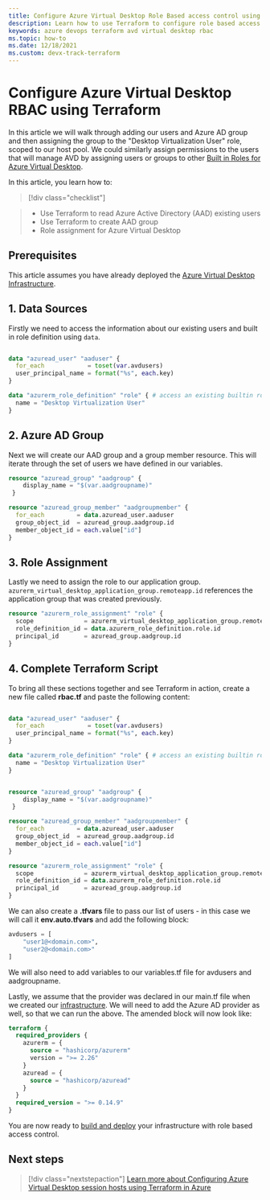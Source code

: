 ```yaml
---
title: Configure Azure Virtual Desktop Role Based access control using Terraform
description: Learn how to use Terraform to configure role based access control for Azure Virtual Desktop.
keywords: azure devops terraform avd virtual desktop rbac
ms.topic: how-to
ms.date: 12/18/2021
ms.custom: devx-track-terraform
---
```


# Configure Azure Virtual Desktop RBAC using Terraform

In this article we will walk through adding our users and Azure AD group and then assigning the group to the "Desktop Virtualization User" role, scoped to our host pool.  We could similarly assign permissions to the users that will manage AVD by assigning users or groups to other [Built in Roles for Azure Virtual Desktop](/virtual-desktop/virtual-desktop/rbac.md).

In this article, you learn how to:
> [!div class="checklist"]

> * Use Terraform to read Azure Active Directory (AAD) existing users
> * Use Terraform to create AAD group
> * Role assignment for Azure Virtual Desktop

## Prerequisites

This article assumes you have already deployed the [Azure Virtual Desktop Infrastructure](/virtual-desktop/create-azure-virtual-desktop.md).


## 1. Data Sources

Firstly we need to access the information about our existing users and built in role definition using `data`.

```terraform

data "azuread_user" "aaduser" {
  for_each            = toset(var.avdusers)
  user_principal_name = format("%s", each.key)
}

data "azurerm_role_definition" "role" { # access an existing builtin role
  name = "Desktop Virtualization User"
}
```

## 2. Azure AD Group

Next we will create our AAD group and a group member resource.  This will iterate through the set of users we have defined in our variables.

```terraform
resource "azuread_group" "aadgroup" {
    display_name = "$(var.aadgroupname)"
 }

resource "azuread_group_member" "aadgroupmember" {
  for_each         = data.azuread_user.aaduser
  group_object_id  = azuread_group.aadgroup.id
  member_object_id = each.value["id"]
}
```
## 3. Role Assignment

Lastly we need to assign the role to our application group.  `azurerm_virtual_desktop_application_group.remoteapp.id` references the application group that was created previously. 

```terraform
resource "azurerm_role_assignment" "role" {
  scope              = azurerm_virtual_desktop_application_group.remoteapp.id
  role_definition_id = data.azurerm_role_definition.role.id
  principal_id       = azuread_group.aadgroup.id
}
```

## 4. Complete Terraform Script

To bring all these sections together and see Terraform in action, create a new file called **rbac.tf** and paste the following content:


```terraform

data "azuread_user" "aaduser" {
  for_each            = toset(var.avdusers)
  user_principal_name = format("%s", each.key)
}

data "azurerm_role_definition" "role" { # access an existing builtin role
  name = "Desktop Virtualization User"
}


resource "azuread_group" "aadgroup" {
    display_name = "$(var.aadgroupname)"
 }

resource "azuread_group_member" "aadgroupmember" {
  for_each         = data.azuread_user.aaduser
  group_object_id  = azuread_group.aadgroup.id
  member_object_id = each.value["id"]
}

resource "azurerm_role_assignment" "role" {
  scope              = azurerm_virtual_desktop_application_group.remoteapp.id
  role_definition_id = data.azurerm_role_definition.role.id
  principal_id       = azuread_group.aadgroup.id
}
```

We can also create a **.tfvars** file to pass our list of users - in this case we will call it **env.auto.tfvars** and add the following block:

```terraform
avdusers = [
    "user1@<domain.com>",
    "user2@<domain.com>"
]
```
We will also need to add variables to our variables.tf file for avdusers and aadgroupname.

Lastly, we assume that the provider was declared in our main.tf file when we created our [infrastructure](/virtual-desktop/create-azure-virtual-desktop.md).  We will need to add the Azure AD provider as well, so that we can run the above.  The amended block will now look like:

```terraform
terraform {
  required_providers {
    azurerm = {
      source = "hashicorp/azurerm"
      version = ">= 2.26"
    }
    azuread = {
      source = "hashicorp/azuread"
    }
  }
  required_version = ">= 0.14.9"
}
```

You are now ready to [build and deploy](/articles/terraform/create-azure-virtual-desktop.md#build-and-deploy-the-infrastructure) your infrastructure with role based access control.
## Next steps

> [!div class="nextstepaction"] 
> [Learn more about Configuring Azure Virtual Desktop session hosts using Terraform in Azure](/articles/terraform/create-avd-session-host.md)
